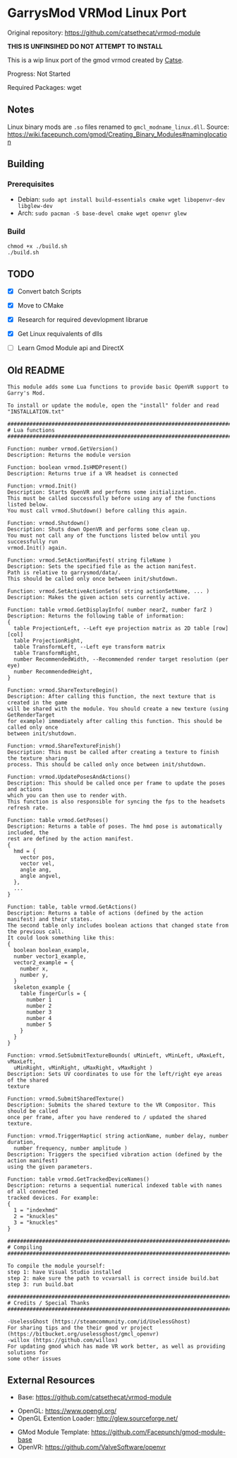 # GarrysMod VRMod Linux Port
Original repository: https://github.com/catsethecat/vrmod-module

**THIS IS UNFINSIHED DO NOT ATTEMPT TO INSTALL**

This is a wip linux port of the gmod vrmod created by [Catse](https://steamcommunity.com/id/Catse).

Progress: Not Started

Required Packages: wget

## Notes
Linux binary mods are `.so` files renamed to `gmcl_modname_linux.dll`.
Source: https://wiki.facepunch.com/gmod/Creating_Binary_Modules#naminglocation

## Building
### Prerequisites
* Debian: ```sudo apt install build-essentials cmake wget libopenvr-dev libglew-dev```
* Arch: ```sudo pacman -S base-devel cmake wget openvr glew```
### Build
```
chmod +x ./build.sh
./build.sh
```

## TODO
- [x] Convert batch Scripts
- [x] Move to CMake
- [x] Research for required devevlopment librarue
- [x] Get Linux requivalents of dlls
- [ ] Learn Gmod Module api and DirectX


## Old README
```
This module adds some Lua functions to provide basic OpenVR support to Garry's Mod.

To install or update the module, open the "install" folder and read "INSTALLATION.txt"

#######################################################################################
# Lua functions
#######################################################################################

Function: number vrmod.GetVersion()
Description: Returns the module version

Function: boolean vrmod.IsHMDPresent()
Description: Returns true if a VR headset is connected

Function: vrmod.Init()
Description: Starts OpenVR and performs some initialization.
This must be called successfully before using any of the functions listed below.
You must call vrmod.Shutdown() before calling this again.

Function: vrmod.Shutdown()
Description: Shuts down OpenVR and performs some clean up.
You must not call any of the functions listed below until you successfully run
vrmod.Init() again.

Function: vrmod.SetActionManifest( string fileName )
Description: Sets the specified file as the action manifest.
Path is relative to garrysmod/data/.
This should be called only once between init/shutdown.

Function: vrmod.SetActiveActionSets( string actionSetName, ... )
Description: Makes the given action sets currently active.

Function: table vrmod.GetDisplayInfo( number nearZ, number farZ )
Description: Returns the following table of information:
{
  table ProjectionLeft, --Left eye projection matrix as 2D table [row][col]
  table ProjectionRight,
  table TransformLeft, --Left eye transform matrix
  table TransformRight,
  number RecommendedWidth, --Recommended render target resolution (per eye)
  number RecommendedHeight,
}

Function: vrmod.ShareTextureBegin()
Description: After calling this function, the next texture that is created in the game
will be shared with the module. You should create a new texture (using GetRenderTarget
for example) immediately after calling this function. This should be called only once
between init/shutdown.

Function: vrmod.ShareTextureFinish()
Description: This must be called after creating a texture to finish the texture sharing
process. This should be called only once between init/shutdown.

Function: vrmod.UpdatePosesAndActions()
Description: This should be called once per frame to update the poses and actions
which you can then use to render with.
This function is also responsible for syncing the fps to the headsets refresh rate.

Function: table vrmod.GetPoses()
Description: Returns a table of poses. The hmd pose is automatically included, the
rest are defined by the action manifest.
{
  hmd = {
    vector pos,
    vector vel,
    angle ang,
    angle angvel,
  },
  ...
}

Function: table, table vrmod.GetActions()
Description: Returns a table of actions (defined by the action manifest) and their states.
The second table only includes boolean actions that changed state from the previous call.
It could look something like this:
{
  boolean boolean_example,
  number vector1_example,
  vector2_example = {
    number x,
    number y,
  }
  skeleton_example {
    table fingerCurls = {
      number 1
      number 2
      number 3
      number 4
      number 5
    }
  }
}

Function: vrmod.SetSubmitTextureBounds( uMinLeft, vMinLeft, uMaxLeft, vMaxLeft, 
  uMinRight, vMinRight, uMaxRight, vMaxRight )
Description: Sets UV coordinates to use for the left/right eye areas of the shared
texture

Function: vrmod.SubmitSharedTexture()
Description: Submits the shared texture to the VR Compositor. This should be called
once per frame, after you have rendered to / updated the shared texture.

Function: vrmod.TriggerHaptic( string actionName, number delay, number duration,
  number frequency, number amplitude )
Description: Triggers the specified vibration action (defined by the action manifest)
using the given parameters.

Function: table vrmod.GetTrackedDeviceNames()
Description: returns a sequential numerical indexed table with names of all connected
tracked devices. For example:
{
  1 = "indexhmd"
  2 = "knuckles"
  3 = "knuckles"
}

#######################################################################################
# Compiling
#######################################################################################

To compile the module yourself:
step 1: have Visual Studio installed
step 2: make sure the path to vcvarsall is correct inside build.bat
step 3: run build.bat

#######################################################################################
# Credits / Special Thanks
#######################################################################################

-UselessGhost (https://steamcommunity.com/id/UselessGhost)
For sharing tips and the their gmod vr project
(https://bitbucket.org/uselessghost/gmcl_openvr)
-willox (https://github.com/willox)
For updating gmod which has made VR work better, as well as providing solutions for
some other issues
```


## External Resources
- Base: https://github.com/catsethecat/vrmod-module
* OpenGL: https://www.opengl.org/
* OpenGL Extention Loader: http://glew.sourceforge.net/
- GMod Module Template: https://github.com/Facepunch/gmod-module-base
- OpenVR: https://github.com/ValveSoftware/openvr